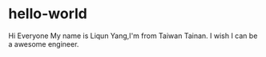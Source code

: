 # hello-world

Hi Everyone
My name is Liqun Yang,I'm from Taiwan Tainan.
I wish I can be a awesome engineer.
